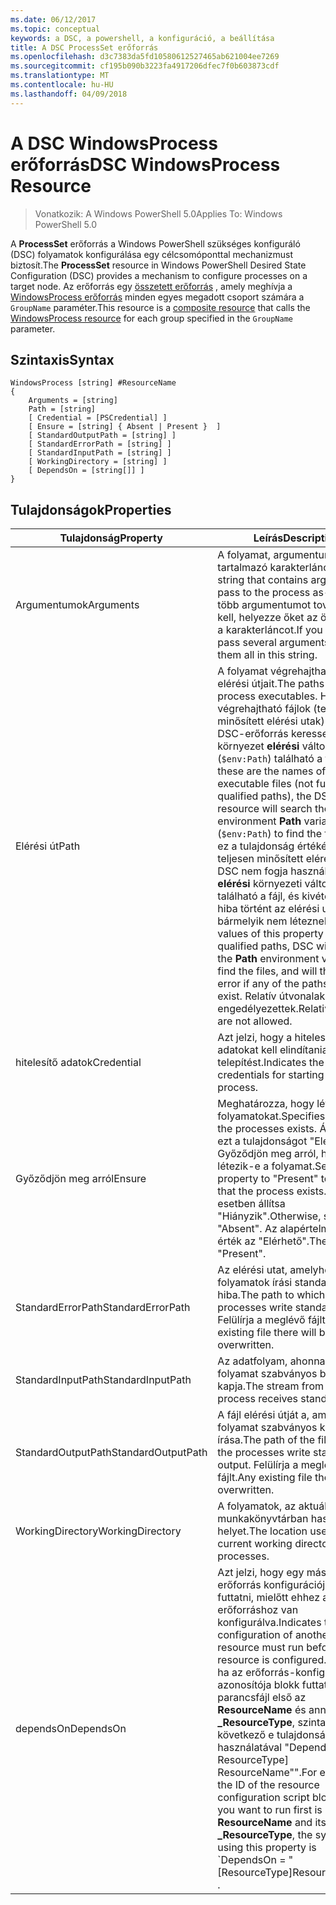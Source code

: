 ```yaml
---
ms.date: 06/12/2017
ms.topic: conceptual
keywords: a DSC, a powershell, a konfiguráció, a beállítása
title: A DSC ProcessSet erőforrás
ms.openlocfilehash: d3c7383da5fd10580612527465ab621004ee7269
ms.sourcegitcommit: cf195b090b3223fa4917206dfec7f0b603873cdf
ms.translationtype: MT
ms.contentlocale: hu-HU
ms.lasthandoff: 04/09/2018
---
```

# <a name="dsc-windowsprocess-resource"></a><span data-ttu-id="7fcd6-103">A DSC WindowsProcess erőforrás</span><span class="sxs-lookup"><span data-stu-id="7fcd6-103">DSC WindowsProcess Resource</span></span>

> <span data-ttu-id="7fcd6-104">Vonatkozik: A Windows PowerShell 5.0</span><span class="sxs-lookup"><span data-stu-id="7fcd6-104">Applies To: Windows PowerShell 5.0</span></span>

<span data-ttu-id="7fcd6-105">A **ProcessSet** erőforrás a Windows PowerShell szükséges konfiguráló (DSC) folyamatok konfigurálása egy célcsomóponttal mechanizmust biztosít.</span><span class="sxs-lookup"><span data-stu-id="7fcd6-105">The **ProcessSet** resource in Windows PowerShell Desired State Configuration (DSC) provides a mechanism to configure processes on a target node.</span></span> <span data-ttu-id="7fcd6-106">Az erőforrás egy [összetett erőforrás](authoringResourceComposite.md) , amely meghívja a [WindowsProcess erőforrás](windowsProcessResource.md) minden egyes megadott csoport számára a `GroupName` paraméter.</span><span class="sxs-lookup"><span data-stu-id="7fcd6-106">This resource is a [composite resource](authoringResourceComposite.md) that calls the [WindowsProcess resource](windowsProcessResource.md) for each group specified in the `GroupName` parameter.</span></span>

## <a name="syntax"></a><span data-ttu-id="7fcd6-107">Szintaxis</span><span class="sxs-lookup"><span data-stu-id="7fcd6-107">Syntax</span></span>

```
WindowsProcess [string] #ResourceName
{
    Arguments = [string]
    Path = [string]
    [ Credential = [PSCredential] ]
    [ Ensure = [string] { Absent | Present }  ]
    [ StandardOutputPath = [string] ]
    [ StandardErrorPath = [string] ]
    [ StandardInputPath = [string] ]
    [ WorkingDirectory = [string] ]
    [ DependsOn = [string[]] ]
}
```

## <a name="properties"></a><span data-ttu-id="7fcd6-108">Tulajdonságok</span><span class="sxs-lookup"><span data-stu-id="7fcd6-108">Properties</span></span>
|  <span data-ttu-id="7fcd6-109">Tulajdonság</span><span class="sxs-lookup"><span data-stu-id="7fcd6-109">Property</span></span>  |  <span data-ttu-id="7fcd6-110">Leírás</span><span class="sxs-lookup"><span data-stu-id="7fcd6-110">Description</span></span>   |
|---|---|
| <span data-ttu-id="7fcd6-111">Argumentumok</span><span class="sxs-lookup"><span data-stu-id="7fcd6-111">Arguments</span></span>| <span data-ttu-id="7fcd6-112">A folyamat, argumentumokat tartalmazó karakterlánc-értéke.</span><span class="sxs-lookup"><span data-stu-id="7fcd6-112">A string that contains arguments to pass to the process as-is.</span></span> <span data-ttu-id="7fcd6-113">Ha több argumentumot továbbítani kell, helyezze őket az összes ezt a karakterláncot.</span><span class="sxs-lookup"><span data-stu-id="7fcd6-113">If you need to pass several arguments, put them all in this string.</span></span>|
| <span data-ttu-id="7fcd6-114">Elérési út</span><span class="sxs-lookup"><span data-stu-id="7fcd6-114">Path</span></span>| <span data-ttu-id="7fcd6-115">A folyamat végrehajtható fájlok elérési útjait.</span><span class="sxs-lookup"><span data-stu-id="7fcd6-115">The paths to the process executables.</span></span> <span data-ttu-id="7fcd6-116">Ha a végrehajtható fájlok (teljesen minősített elérési utak) nevét, a DSC-erőforrás keressen-e a környezet **elérési** változó (`$env:Path`) található a fájl.</span><span class="sxs-lookup"><span data-stu-id="7fcd6-116">If these are the names of the executable files (not fully qualified paths), the DSC resource will search the environment **Path** variable (`$env:Path`) to find the files.</span></span> <span data-ttu-id="7fcd6-117">Ha ez a tulajdonság értékének teljesen minősített elérési utak, DSC nem fogja használni a **elérési** környezeti változó található a fájl, és kivételhibát hiba történt az elérési utak közül bármelyik nem léteznek.</span><span class="sxs-lookup"><span data-stu-id="7fcd6-117">If the values of this property are fully qualified paths, DSC will not use the **Path** environment variable to find the files, and will throw an error if any of the paths do not exist.</span></span> <span data-ttu-id="7fcd6-118">Relatív útvonalak nem engedélyezettek.</span><span class="sxs-lookup"><span data-stu-id="7fcd6-118">Relative paths are not allowed.</span></span>|
| <span data-ttu-id="7fcd6-119">hitelesítő adatok</span><span class="sxs-lookup"><span data-stu-id="7fcd6-119">Credential</span></span>| <span data-ttu-id="7fcd6-120">Azt jelzi, hogy a hitelesítő adatokat kell elindítania a telepítést.</span><span class="sxs-lookup"><span data-stu-id="7fcd6-120">Indicates the credentials for starting the process.</span></span>|
| <span data-ttu-id="7fcd6-121">Győződjön meg arról</span><span class="sxs-lookup"><span data-stu-id="7fcd6-121">Ensure</span></span>| <span data-ttu-id="7fcd6-122">Meghatározza, hogy létezik-e a folyamatokat.</span><span class="sxs-lookup"><span data-stu-id="7fcd6-122">Specifies whether the processes exists.</span></span> <span data-ttu-id="7fcd6-123">Állítsa be ezt a tulajdonságot "Elérhető" Győződjön meg arról, hogy létezik-e a folyamat.</span><span class="sxs-lookup"><span data-stu-id="7fcd6-123">Set this property to "Present" to ensure that the process exists.</span></span> <span data-ttu-id="7fcd6-124">Egyéb esetben állítsa "Hiányzik".</span><span class="sxs-lookup"><span data-stu-id="7fcd6-124">Otherwise, set it to "Absent".</span></span> <span data-ttu-id="7fcd6-125">Az alapértelmezett érték az "Elérhető".</span><span class="sxs-lookup"><span data-stu-id="7fcd6-125">The default is "Present".</span></span>|
| <span data-ttu-id="7fcd6-126">StandardErrorPath</span><span class="sxs-lookup"><span data-stu-id="7fcd6-126">StandardErrorPath</span></span>| <span data-ttu-id="7fcd6-127">Az elérési utat, amelyhez a folyamatok írási standard hiba.</span><span class="sxs-lookup"><span data-stu-id="7fcd6-127">The path to which the processes write standard error.</span></span> <span data-ttu-id="7fcd6-128">Felülírja a meglévő fájlt.</span><span class="sxs-lookup"><span data-stu-id="7fcd6-128">Any existing file there will be overwritten.</span></span>|
| <span data-ttu-id="7fcd6-129">StandardInputPath</span><span class="sxs-lookup"><span data-stu-id="7fcd6-129">StandardInputPath</span></span>| <span data-ttu-id="7fcd6-130">Az adatfolyam, ahonnan a folyamat szabványos bemeneti kapja.</span><span class="sxs-lookup"><span data-stu-id="7fcd6-130">The stream from which the process receives standard input.</span></span>|
| <span data-ttu-id="7fcd6-131">StandardOutputPath</span><span class="sxs-lookup"><span data-stu-id="7fcd6-131">StandardOutputPath</span></span>| <span data-ttu-id="7fcd6-132">A fájl elérési útját a, amelyhez a folyamat szabványos kimeneti írása.</span><span class="sxs-lookup"><span data-stu-id="7fcd6-132">The path of the file to which the processes write standard output.</span></span> <span data-ttu-id="7fcd6-133">Felülírja a meglévő fájlt.</span><span class="sxs-lookup"><span data-stu-id="7fcd6-133">Any existing file there will be overwritten.</span></span>|
| <span data-ttu-id="7fcd6-134">WorkingDirectory</span><span class="sxs-lookup"><span data-stu-id="7fcd6-134">WorkingDirectory</span></span>| <span data-ttu-id="7fcd6-135">A folyamatok, az aktuális munkakönyvtárban használt helyet.</span><span class="sxs-lookup"><span data-stu-id="7fcd6-135">The location used as the current working directory for the processes.</span></span>|
| <span data-ttu-id="7fcd6-136">dependsOn</span><span class="sxs-lookup"><span data-stu-id="7fcd6-136">DependsOn</span></span> | <span data-ttu-id="7fcd6-137">Azt jelzi, hogy egy másik erőforrás konfigurációjának kell futtatni, mielőtt ehhez az erőforráshoz van konfigurálva.</span><span class="sxs-lookup"><span data-stu-id="7fcd6-137">Indicates that the configuration of another resource must run before this resource is configured.</span></span> <span data-ttu-id="7fcd6-138">Például, ha az erőforrás-konfiguráció azonosítója blokk futtatni kívánt parancsfájl első az **ResourceName** és annak típusa **_ResourceType**, szintaxisa a következő e tulajdonság használatával "DependsOn ="[ A ResourceType] ResourceName"".</span><span class="sxs-lookup"><span data-stu-id="7fcd6-138">For example, if the ID of the resource configuration script block that you want to run first is **ResourceName** and its type is **_ResourceType**, the syntax for using this property is \`DependsOn = "[ResourceType]ResourceName"\`\` .</span></span>|